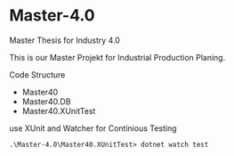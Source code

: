 # Master-4.0
Master Thesis for Industry 4.0

This is our Master Projekt for Industrial Production Planing.

Code Structure
<ul>
<li>Master40</li>
<li>Master40.DB</li>
<li>Master40.XUnitTest</li>
</ul>


use XUnit and Watcher for Continious Testing
```
.\Master-4.0\Master40.XUnitTest> dotnet watch test 
```